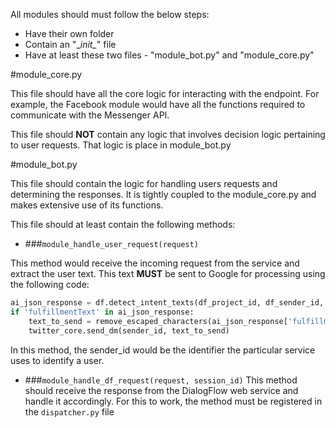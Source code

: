 All modules should must follow the below steps:

- Have their own folder
- Contain an "\__init\__" file
- Have at least these two files - "module_bot.py" and "module_core.py"


#module_core.py

This file should have all the core logic for interacting with the endpoint. For example, the Facebook
module would have all the functions required to communicate with the
Messenger API.

This file should **NOT** contain any logic that involves decision logic
pertaining to user requests. That logic is place in module_bot.py


#module_bot.py

This file should contain the logic for handling users requests and
determining the responses. It is tightly coupled to the module_core.py
and makes extensive use of its functions.

This file should at least contain the following methods:

- ###```module_handle_user_request(request)```

This method would receive the incoming request from the service and
extract the user text. This text **MUST** be sent to Google for processing using
the following code:

```python
ai_json_response = df.detect_intent_texts(df_project_id, df_sender_id, text, "en")
if 'fulfillmentText' in ai_json_response:
    text_to_send = remove_escaped_characters(ai_json_response['fulfillmentText'])
    twitter_core.send_dm(sender_id, text_to_send)
```

In this method, the sender_id would be the identifier the particular service uses
to identify a user.

- ###```module_handle_df_request(request, session_id)```
This method should receive the response from the DialogFlow web service and handle it
accordingly. For this to work, the method must be registered in the
```dispatcher.py``` file 
